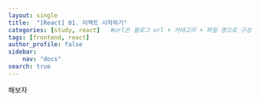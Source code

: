 ```yaml
---
layout: single
title:  "[React] 01. 리액트 시작하기"
categories: [study, react]   #url은 블로그 url + 카테고리 + 파일 명으로 구성
tags: [frontend, react]
author_profile: false
sidebar:
    nav: "docs"
search: true
---
```




해보자
